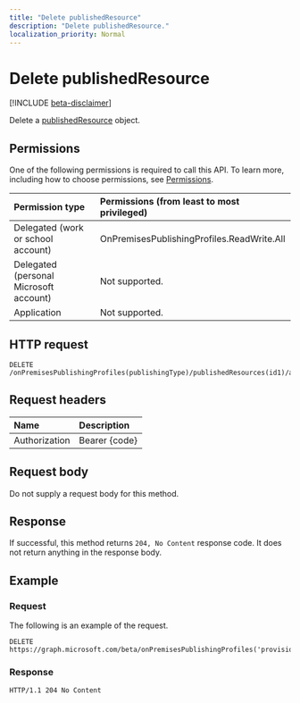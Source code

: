 ```yaml
---
title: "Delete publishedResource"
description: "Delete publishedResource."
localization_priority: Normal
---
```


# Delete publishedResource

[!INCLUDE [beta-disclaimer](../../includes/beta-disclaimer.md)]

Delete a [publishedResource](../resources/onpremisespublishedresource.md) object.

## Permissions

One of the following permissions is required to call this API. To learn more, including how to choose permissions, see [Permissions](/graph/permissions-reference).

|Permission type                        | Permissions (from least to most privileged)              |
|:--------------------------------------|:---------------------------------------------------------|
|Delegated (work or school account)     | OnPremisesPublishingProfiles.ReadWrite.All |
|Delegated (personal Microsoft account) | Not supported. |
|Application                            | Not supported. |

## HTTP request
<!-- { "blockType": "ignored" } -->
```http
DELETE /onPremisesPublishingProfiles(publishingType)/publishedResources(id1)/agentGroups(id2)/$ref
```

## Request headers

| Name          | Description   |
|:--------------|:--------------|
| Authorization | Bearer {code} |

## Request body

Do not supply a request body for this method.

## Response

If successful, this method returns `204, No Content` response code. It does not return anything in the response body.

## Example

### Request

The following is an example of the request.
<!-- {
  "blockType": "request",
  "name": "delete_publishedresource"
}-->

```http
DELETE https://graph.microsoft.com/beta/onPremisesPublishingProfiles('provisioning')/publishedResources(id1)/agentGroups(id2)/$ref
```

### Response

<!-- {
  "blockType": "response",
  "truncated": true
} -->

```http
HTTP/1.1 204 No Content
```

<!-- uuid: 8fcb5dbc-d5aa-4681-8e31-b001d5168d79
2015-10-25 14:57:30 UTC -->
<!-- {
  "type": "#page.annotation",
  "description": "Delete publishedResource",
  "keywords": "",
  "section": "documentation",
  "tocPath": ""
}-->